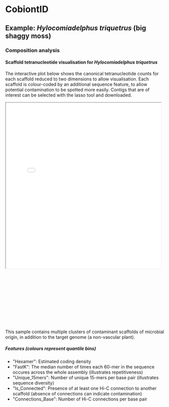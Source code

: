 # CobiontID

<style>
  #IDNAME {
  -moz-transform: scale(0.75, 0.75); 
  -webkit-transform: scale(0.75, 0.75); 
  -o-transform: scale(0.75, 0.75);
  -ms-transform: scale(0.75, 0.75);
  transform: scale(0.75, 0.75); 
  -moz-transform-origin: top left;
  -webkit-transform-origin: top left;
  -o-transform-origin: top left;
  -ms-transform-origin: top left;
  transform-origin: top left;
  }
</style>
## Example: _Hylocomiadelphus triquetrus_ (big shaggy moss)
### Composition analysis
#### Scaffold tetranucleotide visualisation for _Hylocomiadelphus triquetrus_
The interactive plot below shows the canonical tetranucleotide counts for each scaffold reduced to two dimensions to allow visualisation. Each scaffold is colour-coded by an additional sequence feature, to allow potential contamination to be spotted more easily. Contigs that are of interest can be selected with the lasso tool and downloaded.

<iframe
  src="./examples/cbHylTriq8_scaffolds_multi_select.html"
  style="width:130%; height:700px;"  class="is-fullwidth"
  id="IDNAME"
></iframe>

This sample contains multiple clusters of contaminant scaffolds of microbial origin, in addition to the target genome (a non-vascular plant).

##### Features (colours represent quantile bins)
- "Hexamer": Estimated coding density
- "FastK": The median number of times each 60-mer in the sequence occures across the whole assembly (illustrates repetitiveness)
- "Unique_15mers": Number of unique 15-mers per base pair (illustrates sequence diversity)
- "Is_Connected": Presence of at least one Hi-C connection to another scaffold (absence of connections can indicate contamination)
- "Connections_Base": Number of Hi-C connections per base pair
